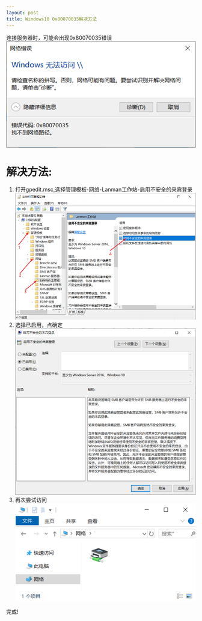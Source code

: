 ```yaml
---
layout: post
title: Windows10 0x80070035解决方法
---
```

连接服务器时，可能会出现0x80070035错误  
![error](/assets/Windows10-0x80070035/error.png)
# 解决方法:
1.  打开gpedit.msc,选择管理模板-网络-Lanman工作站-启用不安全的来宾登录  
![1](/assets/Windows10-0x80070035/1.png)
2.  选择已启用，点确定  
![2](/assets/Windows10-0x80070035/2.png)  
3. 再次尝试访问  
![3](/assets/Windows10-0x80070035/3.png)

完成!